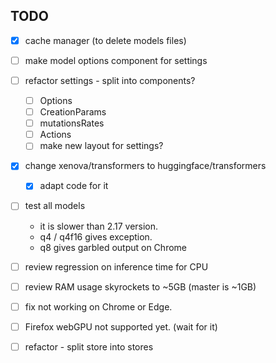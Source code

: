 ## TODO

* [x] cache manager (to delete models files)
* [ ] make model options component for settings
* [ ] refactor settings - split into components?
    - [ ] Options
    - [ ] CreationParams
    - [ ] mutationsRates
    - [ ] Actions
    - [ ] make new layout for settings?
* [x] change xenova/transformers to huggingface/transformers
    - [x] adapt code for it
* [ ] test all models
    - it is slower than 2.17 version.
    - q4 / q4f16 gives exception.
    - q8 gives garbled output on Chrome
* [ ] review regression on inference time for CPU
* [ ] review RAM usage skyrockets to ~5GB (master is ~1GB)
* [ ] fix not working on Chrome or Edge.
* [ ] Firefox webGPU not supported yet. (wait for it)

* [ ] refactor - split store into stores
